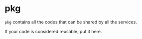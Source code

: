 # pkg

`pkg` contains all the codes that can be shared by all the services.

If your code is considered reusable, put it here.